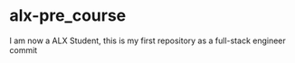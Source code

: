 # alx-pre_course
I am now a ALX Student, this is my first repository as a full-stack engineer
commit
